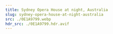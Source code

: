 ```yaml
---
title: Sydney Opera House at night, Australia
slug: sydney-opera-house-at-night-australia
src: ./0E1A9799.webp
hdr_src: ./0E1A9799.hdr.avif
---
```

